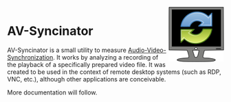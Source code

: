 <img src="avsyncinator/res/logo/logo-256x256.png" height="128" align="right"/>

# AV-Syncinator

AV-Syncinator is a small utility to measure
[Audio-Video-Synchronization](https://en.wikipedia.org/wiki/Audio-to-video_synchronization).
It works by analyzing a recording of the playback of a specifically prepared
video file. It was created to be used in the context of remote desktop systems
(such as RDP, VNC, etc.), although other applications are conceivable.

More documentation will follow.
